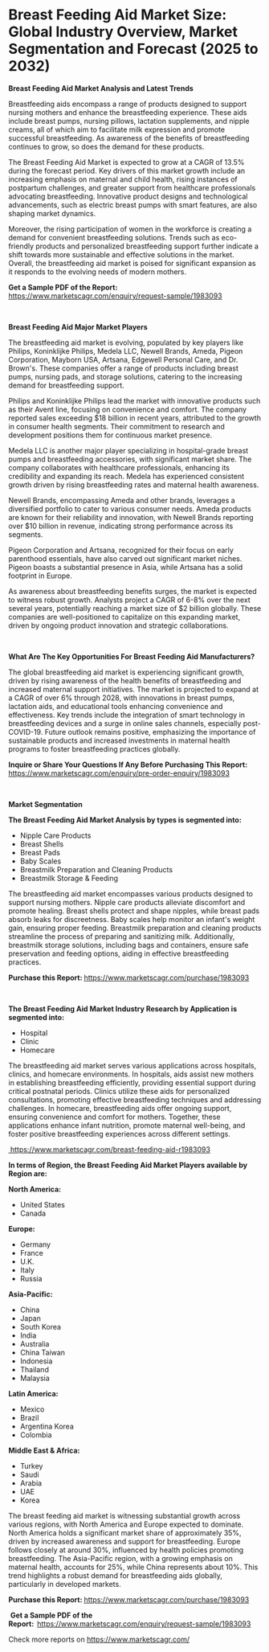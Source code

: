 <p><h1>Breast Feeding Aid Market Size: Global Industry Overview, Market Segmentation and Forecast (2025 to 2032)</h1></p><p><strong>Breast Feeding Aid Market Analysis and Latest Trends</strong></p>
<p><p>Breastfeeding aids encompass a range of products designed to support nursing mothers and enhance the breastfeeding experience. These aids include breast pumps, nursing pillows, lactation supplements, and nipple creams, all of which aim to facilitate milk expression and promote successful breastfeeding. As awareness of the benefits of breastfeeding continues to grow, so does the demand for these products.</p><p>The Breast Feeding Aid Market is expected to grow at a CAGR of 13.5% during the forecast period. Key drivers of this market growth include an increasing emphasis on maternal and child health, rising instances of postpartum challenges, and greater support from healthcare professionals advocating breastfeeding. Innovative product designs and technological advancements, such as electric breast pumps with smart features, are also shaping market dynamics. </p><p>Moreover, the rising participation of women in the workforce is creating a demand for convenient breastfeeding solutions. Trends such as eco-friendly products and personalized breastfeeding support further indicate a shift towards more sustainable and effective solutions in the market. Overall, the breastfeeding aid market is poised for significant expansion as it responds to the evolving needs of modern mothers.</p></p>
<p><strong>Get a Sample PDF of the Report:&nbsp;</strong> <a href="https://www.marketscagr.com/enquiry/request-sample/1983093?utm_campaign=2004&utm_medium=2&utm_source=Github&utm_content=ia&utm_term=05042025&utm_id=breast-feeding-aid">https://www.marketscagr.com/enquiry/request-sample/1983093</a></p>
<p>&nbsp;</p>
<p><strong>Breast Feeding Aid Major Market Players</strong></p>
<p><p>The breastfeeding aid market is evolving, populated by key players like Philips, Koninklijke Philips, Medela LLC, Newell Brands, Ameda, Pigeon Corporation, Mayborn USA, Artsana, Edgewell Personal Care, and Dr. Brown's. These companies offer a range of products including breast pumps, nursing pads, and storage solutions, catering to the increasing demand for breastfeeding support.</p><p>Philips and Koninklijke Philips lead the market with innovative products such as their Avent line, focusing on convenience and comfort. The company reported sales exceeding $18 billion in recent years, attributed to the growth in consumer health segments. Their commitment to research and development positions them for continuous market presence.</p><p>Medela LLC is another major player specializing in hospital-grade breast pumps and breastfeeding accessories, with significant market share. The company collaborates with healthcare professionals, enhancing its credibility and expanding its reach. Medela has experienced consistent growth driven by rising breastfeeding rates and maternal health awareness.</p><p>Newell Brands, encompassing Ameda and other brands, leverages a diversified portfolio to cater to various consumer needs. Ameda products are known for their reliability and innovation, with Newell Brands reporting over $10 billion in revenue, indicating strong performance across its segments.</p><p>Pigeon Corporation and Artsana, recognized for their focus on early parenthood essentials, have also carved out significant market niches. Pigeon boasts a substantial presence in Asia, while Artsana has a solid footprint in Europe.</p><p>As awareness about breastfeeding benefits surges, the market is expected to witness robust growth. Analysts project a CAGR of 6-8% over the next several years, potentially reaching a market size of $2 billion globally. These companies are well-positioned to capitalize on this expanding market, driven by ongoing product innovation and strategic collaborations.</p></p>
<p>&nbsp;</p>
<p><strong>What Are The Key Opportunities For Breast Feeding Aid Manufacturers?</strong></p>
<p><p>The global breastfeeding aid market is experiencing significant growth, driven by rising awareness of the health benefits of breastfeeding and increased maternal support initiatives. The market is projected to expand at a CAGR of over 6% through 2028, with innovations in breast pumps, lactation aids, and educational tools enhancing convenience and effectiveness. Key trends include the integration of smart technology in breastfeeding devices and a surge in online sales channels, especially post-COVID-19. Future outlook remains positive, emphasizing the importance of sustainable products and increased investments in maternal health programs to foster breastfeeding practices globally.</p></p>
<p><strong>Inquire or Share Your Questions If Any Before Purchasing This Report:</strong> <a href="https://www.marketscagr.com/enquiry/pre-order-enquiry/1983093?utm_campaign=2004&utm_medium=2&utm_source=Github&utm_content=ia&utm_term=05042025&utm_id=breast-feeding-aid">https://www.marketscagr.com/enquiry/pre-order-enquiry/1983093</a></p>
<p>&nbsp;</p>
<p><strong>Market Segmentation</strong></p>
<p><strong>The Breast Feeding Aid Market Analysis by types is segmented into:</strong></p>
<p><ul><li>Nipple Care Products</li><li>Breast Shells</li><li>Breast Pads</li><li>Baby Scales</li><li>Breastmilk Preparation and Cleaning Products</li><li>Breastmilk Storage & Feeding</li></ul></p>
<p><p>The breastfeeding aid market encompasses various products designed to support nursing mothers. Nipple care products alleviate discomfort and promote healing. Breast shells protect and shape nipples, while breast pads absorb leaks for discreetness. Baby scales help monitor an infant's weight gain, ensuring proper feeding. Breastmilk preparation and cleaning products streamline the process of preparing and sanitizing milk. Additionally, breastmilk storage solutions, including bags and containers, ensure safe preservation and feeding options, aiding in effective breastfeeding practices.</p></p>
<p><strong>Purchase this Report:&nbsp;</strong><a href="https://www.marketscagr.com/purchase/1983093?utm_campaign=2004&utm_medium=2&utm_source=Github&utm_content=ia&utm_term=05042025&utm_id=breast-feeding-aid">https://www.marketscagr.com/purchase/1983093</a></p>
<p>&nbsp;</p>
<p><strong>The Breast Feeding Aid Market Industry Research by Application is segmented into:</strong></p>
<p><ul><li>Hospital</li><li>Clinic</li><li>Homecare</li></ul></p>
<p><p>The breastfeeding aid market serves various applications across hospitals, clinics, and homecare environments. In hospitals, aids assist new mothers in establishing breastfeeding efficiently, providing essential support during critical postnatal periods. Clinics utilize these aids for personalized consultations, promoting effective breastfeeding techniques and addressing challenges. In homecare, breastfeeding aids offer ongoing support, ensuring convenience and comfort for mothers. Together, these applications enhance infant nutrition, promote maternal well-being, and foster positive breastfeeding experiences across different settings.</p></p>
<p><a href="https://www.marketscagr.com/breast-feeding-aid-r1983093?utm_campaign=2004&utm_medium=2&utm_source=Github&utm_content=ia&utm_term=05042025&utm_id=breast-feeding-aid">&nbsp;https://www.marketscagr.com/breast-feeding-aid-r1983093</a></p>
<p><strong>In terms of Region, the Breast Feeding Aid Market Players available by Region are:</strong></p>
<p>
    <p> <strong> North America: </strong>
        <ul>
            <li>United States</li>
            <li>Canada</li>
        </ul>
        </p> 
    <p> <strong> Europe: </strong>
        <ul>
            <li>Germany</li>
            <li>France</li>
            <li>U.K.</li>
            <li>Italy</li>
            <li>Russia</li>
        </ul>
        </p> 
    <p> <strong> Asia-Pacific: </strong>
        <ul>
            <li>China</li>
            <li>Japan</li>
            <li>South Korea</li>
            <li>India</li>
            <li>Australia</li>
            <li>China Taiwan</li>
            <li>Indonesia</li>
            <li>Thailand</li>
            <li>Malaysia</li>
        </ul>
        </p> 
    <p> <strong> Latin America: </strong>
        <ul>
            <li>Mexico</li>
            <li>Brazil</li>
            <li>Argentina Korea</li>
            <li>Colombia</li>
        </ul>
        </p> 
    <p> <strong> Middle East & Africa: </strong>
        <ul>
            <li>Turkey</li>
            <li>Saudi</li>
            <li>Arabia</li>
            <li>UAE</li>
            <li>Korea</li>
        </ul>
    </p>
    </p>
<p><p>The breast feeding aid market is witnessing substantial growth across various regions, with North America and Europe expected to dominate. North America holds a significant market share of approximately 35%, driven by increased awareness and support for breastfeeding. Europe follows closely at around 30%, influenced by health policies promoting breastfeeding. The Asia-Pacific region, with a growing emphasis on maternal health, accounts for 25%, while China represents about 10%. This trend highlights a robust demand for breastfeeding aids globally, particularly in developed markets.</p></p>
<p><strong>Purchase this Report: </strong><a href="https://www.marketscagr.com/purchase/1983093?utm_campaign=2004&utm_medium=2&utm_source=Github&utm_content=ia&utm_term=05042025&utm_id=breast-feeding-aid">https://www.marketscagr.com/purchase/1983093</a></p>
<p>&nbsp;<strong>Get a Sample PDF of the Report:&nbsp;&nbsp;</strong><a href="https://www.marketscagr.com/enquiry/request-sample/1983093?utm_campaign=2004&utm_medium=2&utm_source=Github&utm_content=ia&utm_term=05042025&utm_id=breast-feeding-aid">https://www.marketscagr.com/enquiry/request-sample/1983093</a></p>
<p><strong></strong></p>
<p>Check more reports on <a href="https://www.marketscagr.com/?utm_campaign=2004&utm_medium=2&utm_source=Github&utm_content=ia&utm_term=05042025&utm_id=breast-feeding-aid">https://www.marketscagr.com/</a></p>